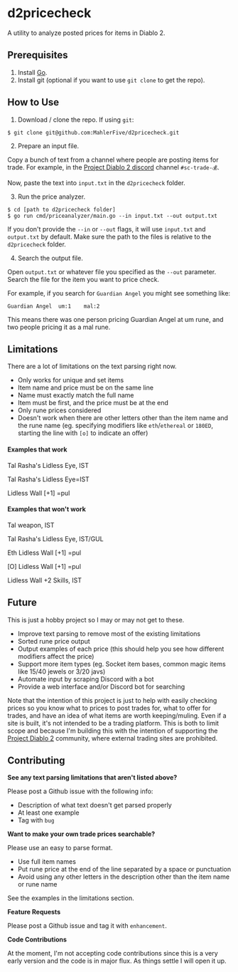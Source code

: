 d2pricecheck
============

A utility to analyze posted prices for items in Diablo 2.

Prerequisites
-------------

1. Install [Go](https://golang.org/).
2. Install git (optional if you want to use `git clone` to get the repo).

How to Use
----------

1. Download / clone the repo. If using `git`:

```
$ git clone git@github.com:MahlerFive/d2pricecheck.git
```

2. Prepare an input file.

Copy a bunch of text from a channel where people are posting items for trade. For example, in the [Project Diablo 2 discord](https://discord.gg/RgX4MWu) channel `#sc-trade-💰`.

Now, paste the text into `input.txt` in the `d2pricecheck` folder.

3. Run the price analyzer.

```
$ cd [path to d2pricecheck folder]
$ go run cmd/priceanalyzer/main.go --in input.txt --out output.txt
```

If you don't provide the `--in` or `--out` flags, it will use `input.txt` and `output.txt` by default. Make sure the path to the files is relative to the `d2pricecheck` folder.

4. Search the output file.

Open `output.txt` or whatever file you specified as the `--out` parameter. Search the file for the item you want to price check.

For example, if you search for `Guardian Angel` you might see something like:

```
Guardian Angel  um:1    mal:2
```

This means there was one person pricing Guardian Angel at um rune, and two people pricing it as a mal rune.

Limitations
-----------

There are a lot of limitations on the text parsing right now.

- Only works for unique and set items
- Item name and price must be on the same line
- Name must exactly match the full name
- Item must be first, and the price must be at the end
- Only rune prices considered
- Doesn't work when there are other letters other than the item name and the rune name (eg. specifying modifiers like `eth`/`ethereal` or `180ED`, starting the line with `[o]` to indicate an offer)

<h4>Examples that work</h4>

Tal Rasha's Lidless Eye, IST

Tal Rasha's Lidless Eye=IST

Lidless Wall [+1] =pul

<h4>Examples that won't work</h4>

Tal weapon, IST

Tal Rasha's Lidless Eye, IST/GUL

Eth Lidless Wall [+1] =pul

[O] Lidless Wall [+1] =pul

Lidless Wall +2 Skills, IST

Future
------

This is just a hobby project so I may or may not get to these.

- Improve text parsing to remove most of the existing limitations
- Sorted rune price output
- Output examples of each price (this should help you see how different modifiers affect the price)
- Support more item types (eg. Socket item bases, common magic items like 15/40 jewels or 3/20 javs)
- Automate input by scraping Discord with a bot
- Provide a web interface and/or Discord bot for searching

Note that the intention of this project is just to help with easily checking prices so you know what to prices to post trades for, what to offer for trades, and have an idea of what items are worth keeping/muling. Even if a site is built, it's not intended to be a trading platform. This is both to limit scope and because I'm building this with the intention of supporting the [Project Diablo 2](https://www.projectdiablo2.com/) community, where external trading sites are prohibited.

Contributing
------------

**See any text parsing limitations that aren't listed above?**

Please post a Github issue with the following info:

- Description of what text doesn't get parsed properly
- At least one example
- Tag with `bug`

**Want to make your own trade prices searchable?**

Please use an easy to parse format.
- Use full item names
- Put rune price at the end of the line separated by a space or punctuation
- Avoid using any other letters in the description other than the item name or rune name

See the examples in the limitations section.

**Feature Requests**

Please post a Github issue and tag it with `enhancement`.

**Code Contributions**

At the moment, I'm not accepting code contributions since this is a very early version and the code is in major flux. As things settle I will open it up.
